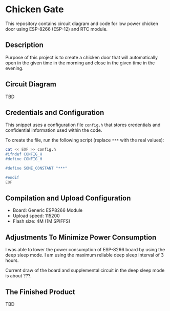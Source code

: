 # Chicken Gate

This repository contains circuit diagram and code for low power chicken door using
ESP-8266 (ESP-12) and RTC module.

## Description

Purpose of this project is to create a chicken door that will automatically open in the
given time in the morning and close in the given time in the evening.

## Circuit Diagram

TBD

## Credentials and Configuration

This snippet uses a configuration file `config.h` that stores credentials and confidential
information used within the code.

To create the file, run the following script (replace `***` with the real values):

```bash
cat << EOF >> config.h
#ifndef CONFIG_H
#define CONFIG_H

#define SOME_CONSTANT "***"

#endif
EOF
```

## Compilation and Upload Configuration

* Board: Generic ESP8266 Module
* Upload speed: 115200
* Flash size: 4M (1M SPIFFS)

## Adjustments To Minimize Power Consumption

I was able to lower the power consumption of ESP-8266 board by using the deep sleep mode. I
am using the maximum reliable deep sleep interval of 3 hours.

Current draw of the board and supplemental circuit in the deep sleep mode is about ???.

## The Finished Product

TBD